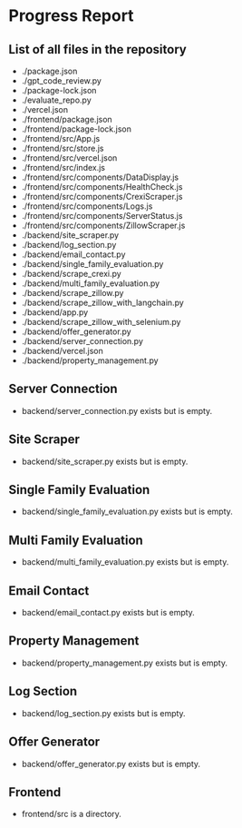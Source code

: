 # Progress Report

## List of all files in the repository

- ./package.json
- ./gpt_code_review.py
- ./package-lock.json
- ./evaluate_repo.py
- ./vercel.json
- ./frontend/package.json
- ./frontend/package-lock.json
- ./frontend/src/App.js
- ./frontend/src/store.js
- ./frontend/src/vercel.json
- ./frontend/src/index.js
- ./frontend/src/components/DataDisplay.js
- ./frontend/src/components/HealthCheck.js
- ./frontend/src/components/CrexiScraper.js
- ./frontend/src/components/Logs.js
- ./frontend/src/components/ServerStatus.js
- ./frontend/src/components/ZillowScraper.js
- ./backend/site_scraper.py
- ./backend/log_section.py
- ./backend/email_contact.py
- ./backend/single_family_evaluation.py
- ./backend/scrape_crexi.py
- ./backend/multi_family_evaluation.py
- ./backend/scrape_zillow.py
- ./backend/scrape_zillow_with_langchain.py
- ./backend/app.py
- ./backend/scrape_zillow_with_selenium.py
- ./backend/offer_generator.py
- ./backend/server_connection.py
- ./backend/vercel.json
- ./backend/property_management.py

## Server Connection

- backend/server_connection.py exists but is empty.

## Site Scraper

- backend/site_scraper.py exists but is empty.

## Single Family Evaluation

- backend/single_family_evaluation.py exists but is empty.

## Multi Family Evaluation

- backend/multi_family_evaluation.py exists but is empty.

## Email Contact

- backend/email_contact.py exists but is empty.

## Property Management

- backend/property_management.py exists but is empty.

## Log Section

- backend/log_section.py exists but is empty.

## Offer Generator

- backend/offer_generator.py exists but is empty.

## Frontend

- frontend/src is a directory.

